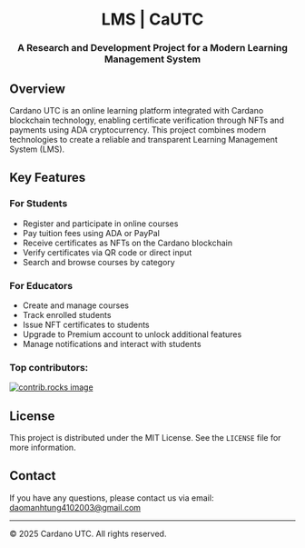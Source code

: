 <h1 align="center">LMS | CaUTC</h1>
<h3 align="center">A Research and Development Project for a Modern Learning Management System</h3>

## Overview

Cardano UTC is an online learning platform integrated with Cardano blockchain technology, enabling certificate verification through NFTs and payments using ADA cryptocurrency. This project combines modern technologies to create a reliable and transparent Learning Management System (LMS).

## Key Features

### For Students
- Register and participate in online courses
- Pay tuition fees using ADA or PayPal
- Receive certificates as NFTs on the Cardano blockchain
- Verify certificates via QR code or direct input
- Search and browse courses by category

### For Educators
- Create and manage courses
- Track enrolled students
- Issue NFT certificates to students
- Upgrade to Premium account to unlock additional features
- Manage notifications and interact with students

### Top contributors:
<a href="https://github.com/dmt041104111003/cardano_utc/graphs/contributors">
  <img src="https://contrib.rocks/image?repo=dmt041104111003/cardano_utc" alt="contrib.rocks image" />
</a>

## License

This project is distributed under the MIT License. See the `LICENSE` file for more information.

## Contact

If you have any questions, please contact us via email: [daomanhtung4102003@gmail.com](mailto:daomanhtung4102003@gmail.com)

---

© 2025 Cardano UTC. All rights reserved.
